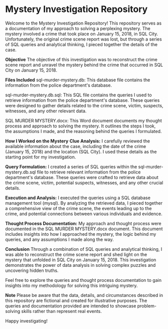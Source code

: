 # Mystery Investigation Repository

Welcome to the Mystery Investigation Repository! This repository serves as a documentation of my approach to solving a perplexing mystery. The mystery involved a crime that took place on January 15, 2018, in SQL City. Unfortunately, the original crime scene report was lost, but through a series of SQL queries and analytical thinking, I pieced together the details of the case.

**Objective**
The objective of this investigation was to reconstruct the crime scene report and unravel the mystery behind the crime that occurred in SQL City on January 15, 2018.

**Files Included**
sql-murder-mystery.db: This database file contains the information from the police department's database. 

sql-murder-mystery.db.sql: This SQL file contains the queries I used to retrieve information from the police department's database. These queries were designed to gather details related to the crime scene, victim, suspects, witnesses, and any other relevant data.

SQL MURDER MYSTERY.docx: This Word document documents my thought process and approach to solving the mystery. It outlines the steps I took, the assumptions I made, and the reasoning behind the queries I formulated.

**How I Worked on the Mystery**
**Clue Analysis:** I carefully reviewed the available information about the case, including the date of the crime (January 15, 2018) and the location (SQL City). I used these details as the starting point for my investigation.

**Query Formulation:** I created a series of SQL queries within the sql-murder-mystery.db.sql file to retrieve relevant information from the police department's database. These queries were crafted to retrieve data about the crime scene, victim, potential suspects, witnesses, and any other crucial details.

**Execution and Analysis:** I executed the queries using a SQL database management tool (mysql). By analyzing the retrieved data, I pieced together a comprehensive view of the crime scene, the events leading up to the crime, and potential connections between various individuals and evidence.

**Thought Process Documentation:** My approach and thought process were documented in the SQL MURDER MYSTERY.docx document. This document includes insights into how I approached the mystery, the logic behind my queries, and any assumptions I made along the way.

**Conclusion**
Through a combination of SQL queries and analytical thinking, I was able to reconstruct the crime scene report and shed light on the mystery that unfolded in SQL City on January 15, 2018. This investigation demonstrates the power of data analysis in solving complex puzzles and uncovering hidden truths.

Feel free to explore the queries and thought process documentation to gain insights into my methodology for solving this intriguing mystery.

**Note**
Please be aware that the data, details, and circumstances described in this repository are fictional and created for illustrative purposes. The queries and documentation provided are intended to showcase problem-solving skills rather than represent real events.

Happy investigating!
